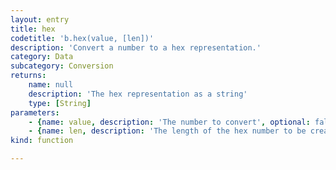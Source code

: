 ```yaml
---
layout: entry
title: hex
codetitle: 'b.hex(value, [len])'
description: 'Convert a number to a hex representation.'
category: Data
subcategory: Conversion
returns:
    name: null
    description: 'The hex representation as a string'
    type: [String]
parameters:
    - {name: value, description: 'The number to convert', optional: false, type: [Number]}
    - {name: len, description: 'The length of the hex number to be created, default: 8', optional: true, type: [Number]}
kind: function

---
```

